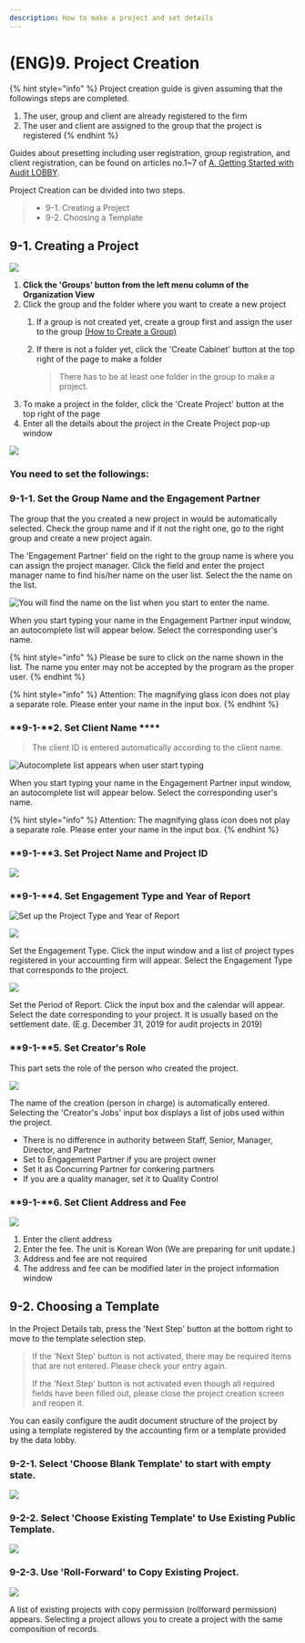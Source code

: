 ```yaml
---
description: How to make a project and set details
---
```


# \(ENG\)9. Project Creation

{% hint style="info" %}
Project creation guide is given assuming that the followings steps are completed. 

1. The user, group and client are already registered to the firm
2. The user and client are assigned to the group that the project is registered
{% endhint %}

Guides about presetting including user registration, group registration, and client registration, can be found on articles no.1~7 of [A. Getting Started with Audit LOBBY](./).

Project Creation can be divided into two steps.

> * 9-1. Creating a Project
> * 9-2. Choosing a Template

## 9-1. Creating a Project

![](../../.gitbook/assets/a_8_1-1.jpg)

1. **Click the 'Groups' button from the left menu column of the Organization View**
2. Click the group and the folder where you want to create a new project
   1. If a group is not created yet, create a group first and assign the user to the group [\(How to Create a Group\)](x.-group-1.md)
   2. If there is not a folder yet, click the 'Create Cabinet' button at the top right of the page to make a folder

      > There has to be at least one folder in the group to make a project.
3. To make a project in the folder, click the 'Create Project' button at the top right of the page
4. Enter all the details about the project in the Create Project pop-up window

![](../../.gitbook/assets/a_8_2.jpg)

### You need to set the followings:

### **9-1-1. Set the Group Name and the Engagement Partner**

The group that the you created a new project in would be automatically selected. Check the group name and if it not the right one, go to the right group and create a new project again.

The 'Engagement Partner' field on the right to the group name is where you can assign the project manager. Click the field and enter the project manager name to find his/her name on the user list. Select the the name on the list.

![You will find the name on the list when you start to enter the name.](../../.gitbook/assets/image-64.png)

When you start typing your name in the Engagement Partner input window, an autocomplete list will appear below. Select the corresponding user's name.

{% hint style="info" %}
Please be sure to click on the name shown in the list. The name you enter may not be accepted by the program as the proper user.
{% endhint %}

{% hint style="info" %}
Attention: The magnifying glass icon does not play a separate role. Please enter your name in the input box. 
{% endhint %}

### **9-1-**2. Set Client Name  ****

> The client ID is entered automatically according to the client name.

![Autocomplete list appears when user start typing](../../.gitbook/assets/client-select-input-edited_for-web.jpg)

When you start typing your name in the Engagement Partner input window, an autocomplete list will appear below. Select the corresponding user's name. 

{% hint style="info" %}
Attention: The magnifying glass icon does not play a separate role. Please enter your name in the input box. 
{% endhint %}

### **9-1-**3. Set Project Name and Project ID

![](../../.gitbook/assets/project-title-and-id_for-web.jpg)

### **9-1-**4. Set Engagement Type and Year of Report

![Set up the Project Type and Year of Report](../../.gitbook/assets/engagement-type_and_period-of-report_for-web.jpg)

![](../../.gitbook/assets/a_8_5.jpg)

Set the Engagement Type. Click the input window and a list of project types registered in your accounting firm will appear. Select the Engagement Type that corresponds to the project.

![](../../.gitbook/assets/a_8_6.jpg)

Set the Period of Report. Click the input box and the calendar will appear. Select the date corresponding to your project. It is usually based on the settlement date. \(E.g. December 31, 2019 for audit projects in 2019\)

### **9-1-**5. Set Creator's Role 

This part sets the role of the person who created the project.

![](../../.gitbook/assets/a_8_7.jpg)



The name of the creation \(person in charge\) is automatically entered. Selecting the 'Creator's Jobs' input box displays a list of jobs used within the project. 

* There is no difference in authority between Staff, Senior, Manager, Director, and Partner
* Set to Engagement Partner if you are project owner
* Set it as Concurring Partner for conkering partners
* If you are a quality manager, set it to Quality Control

### **9-1-**6. Set Client Address and Fee

![](../../.gitbook/assets/address_and_fee_for-web.jpg)

1. Enter the client address
2. Enter the fee. The unit is Korean Won \(We are preparing for unit update.\) 
3. Address and fee are not required 
4. The address and fee can be modified later in the project information window

## 9-2. Choosing a Template

In the Project Details tab, press the 'Next Step' button at the bottom right to move to the template selection step.

> If the 'Next Step' button is not activated, there may be required items that are not entered. Please check your entry again. 
>
> If the 'Next Step' button is not activated even though all required fields have been filled out, please close the project creation screen and reopen it.

You can easily configure the audit document structure of the project by using a template registered by the accounting firm or a template provided by the data lobby.

### 9-2-1. Select 'Choose Blank Template' to start with empty state.

![](../../.gitbook/assets/a_8_8.jpg)



### 9-2-2. Select 'Choose Existing Template' to Use Existing Public Template.

![ ](../../.gitbook/assets/a_8_8_create_project_by_template.jpg)

### 9-2-3. Use 'Roll-Forward' to Copy Existing Project.

![](../../.gitbook/assets/a_8_8_create_project_by_roll-forward.jpg)

A list of existing projects with copy permission \(rollforward permission\) appears. Selecting a project allows you to create a project with the same composition of records. 


